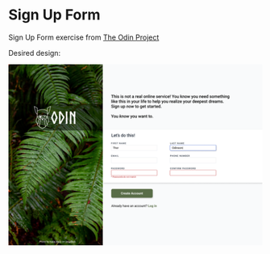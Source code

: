 # Sign Up Form

Sign Up Form exercise from [The Odin Project](https://www.theodinproject.com/lessons/node-path-intermediate-html-and-css-sign-up-form)

Desired design:

![Desired design](sign-up-form.png)